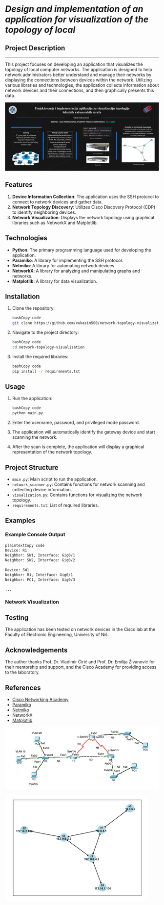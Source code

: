 # *Design and implementation of an application for visualization of the topology of local*

## Project Description

---

This project focuses on developing an application that visualizes the topology of local computer networks. The application is designed to help network administrators better understand and manage their networks by displaying the connections between devices within the network. Utilizing various libraries and technologies, the application collects information about network devices and their connections, and then graphically presents this data.


![Untitled](images/poster.png)

## Features

1. **Device Information Collection**: The application uses the SSH protocol to connect to network devices and gather data.
2. **Network Topology Discovery**: Utilizes Cisco Discovery Protocol (CDP) to identify neighboring devices.
3. **Network Visualization**: Displays the network topology using graphical libraries such as NetworkX and Matplotlib.

## Technologies

- **Python**: The primary programming language used for developing the application.
- **Paramiko**: A library for implementing the SSH protocol.
- **Netmiko**: A library for automating network devices.
- **NetworkX**: A library for analyzing and manipulating graphs and networks.
- **Matplotlib**: A library for data visualization.

## Installation

1. Clone the repository:
    
    ```bash
    bashCopy code
    git clone https://github.com/vukasin500/network-topology-visualization.git
    ```
    
2. Navigate to the project directory:
    
    ```bash
    bashCopy code
    cd network-topology-visualization
    ```
    
3. Install the required libraries:
    
    ```bash
    bashCopy code
    pip install -r requirements.txt
    ```
    

## Usage

1. Run the application:
    
    ```bash
    bashCopy code
    python main.py
    ```
    
2. Enter the username, password, and privileged mode password.
3. The application will automatically identify the gateway device and start scanning the network.
4. After the scan is complete, the application will display a graphical representation of the network topology.

## Project Structure

- `main.py`: Main script to run the application.
- `network_scanner.py`: Contains functions for network scanning and collecting device information.
- `visualization.py`: Contains functions for visualizing the network topology.
- `requirements.txt`: List of required libraries.

## Examples

### Example Console Output

```
plaintextCopy code
Device: R1
Neighbor: SW1, Interface: Gig0/1
Neighbor: SW2, Interface: Gig0/2

Device: SW1
Neighbor: R1, Interface: Gig0/1
Neighbor: PC1, Interface: Gig0/3

...

```

### Network Visualization

## Testing

The application has been tested on network devices in the Cisco lab at the Faculty of Electronic Engineering, University of Niš.

## Acknowledgements

The author thanks Prof. Dr. Vladimir Ćirić and Prof. Dr. Emilija Živanović for their mentorship and support, and the Cisco Academy for providing access to the laboratory.

## References

- [Cisco Networking Academy](https://www.netacad.com/)
- [Paramiko](https://pypi.org/project/paramiko/)
- [Netmiko](https://github.com/ktbyers/netmiko)
- NetworkX
- [Matplotlib](https://matplotlib.org/)

![Untitled](images/topology.jpeg)

![Untitled](images/output.jpeg)
